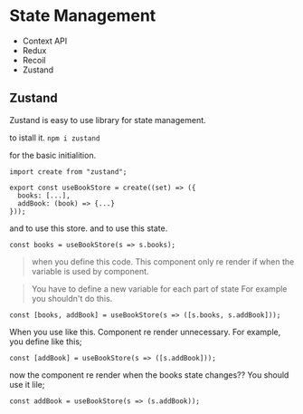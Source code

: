 
# State Management
* Context API
* Redux
* Recoil 
* Zustand

## Zustand

Zustand is easy to use library for state management. 

to istall it. ```npm i zustand```

for the basic initialition.

```
import create from "zustand";

export const useBookStore = create((set) => ({
  books: [...],
  addBook: (book) => {...}
}));
```
and to use this store. and to use this state. 
```
const books = useBookStore(s => s.books);
```
> when you define this code. This component only re render if when the variable is used by component.

> You have to define a new variable for each part of state
For example you shouldn't do this.
```
const [books, addBook] = useBookStore(s => ([s.books, s.addBook]));
``` 
When you use like this. Component re render unnecessary. 
For example, you define like this;
```
const [addBook] = useBookStore(s => ([s.addBook]));
``` 
now the component re render when the books state changes??
You should use it lile;
```
const addBook = useBookStore(s => (s.addBook));
``` 